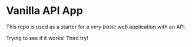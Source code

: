 # Vanilla API App

This repo is used as a starter for a _very basic_ web application with an API.

Trying to see if it works!
Third try!
